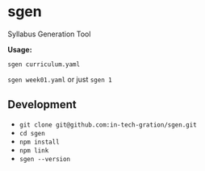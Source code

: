 # sgen

Syllabus Generation Tool

**Usage:**

`sgen curriculum.yaml`

`sgen week01.yaml` or just `sgen 1`

## Development

- `git clone git@github.com:in-tech-gration/sgen.git`
- `cd sgen`
- `npm install`
- `npm link`
- `sgen --version`
